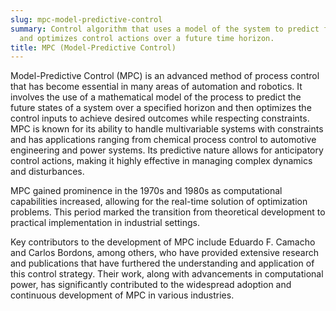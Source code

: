 ```yaml
---
slug: mpc-model-predictive-control
summary: Control algorithm that uses a model of the system to predict future states
  and optimizes control actions over a future time horizon.
title: MPC (Model-Predictive Control)
---
```


Model-Predictive Control (MPC) is an advanced method of process control that has become essential in many areas of automation and robotics. It involves the use of a mathematical model of the process to predict the future states of a system over a specified horizon and then optimizes the control inputs to achieve desired outcomes while respecting constraints. MPC is known for its ability to handle multivariable systems with constraints and has applications ranging from chemical process control to automotive engineering and power systems. Its predictive nature allows for anticipatory control actions, making it highly effective in managing complex dynamics and disturbances.

MPC gained prominence in the 1970s and 1980s as computational capabilities increased, allowing for the real-time solution of optimization problems. This period marked the transition from theoretical development to practical implementation in industrial settings.

Key contributors to the development of MPC include Eduardo F. Camacho and Carlos Bordons, among others, who have provided extensive research and publications that have furthered the understanding and application of this control strategy. Their work, along with advancements in computational power, has significantly contributed to the widespread adoption and continuous development of MPC in various industries.